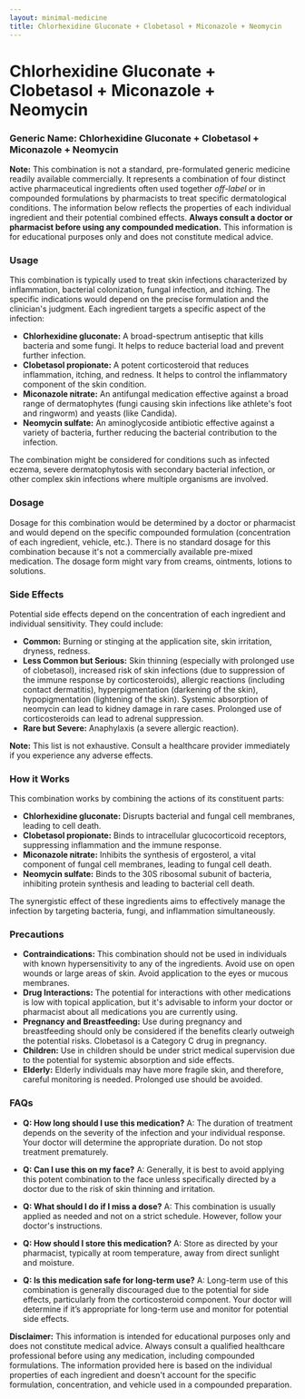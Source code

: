 ```yaml
---
layout: minimal-medicine
title: Chlorhexidine Gluconate + Clobetasol + Miconazole + Neomycin
---
```


# Chlorhexidine Gluconate + Clobetasol + Miconazole + Neomycin
### Generic Name:  Chlorhexidine Gluconate + Clobetasol + Miconazole + Neomycin

**Note:**  This combination is not a standard, pre-formulated generic medicine readily available commercially.  It represents a combination of four distinct active pharmaceutical ingredients often used together *off-label* or in compounded formulations by pharmacists to treat specific dermatological conditions.  The information below reflects the properties of each individual ingredient and their potential combined effects.  **Always consult a doctor or pharmacist before using any compounded medication.**  This information is for educational purposes only and does not constitute medical advice.


### Usage

This combination is typically used to treat skin infections characterized by inflammation, bacterial colonization, fungal infection, and itching.  The specific indications would depend on the precise formulation and the clinician's judgment.  Each ingredient targets a specific aspect of the infection:

* **Chlorhexidine gluconate:** A broad-spectrum antiseptic that kills bacteria and some fungi.  It helps to reduce bacterial load and prevent further infection.
* **Clobetasol propionate:** A potent corticosteroid that reduces inflammation, itching, and redness. It helps to control the inflammatory component of the skin condition.
* **Miconazole nitrate:** An antifungal medication effective against a broad range of dermatophytes (fungi causing skin infections like athlete's foot and ringworm) and yeasts (like Candida).
* **Neomycin sulfate:** An aminoglycoside antibiotic effective against a variety of bacteria, further reducing the bacterial contribution to the infection.


The combination might be considered for conditions such as infected eczema, severe dermatophytosis with secondary bacterial infection, or other complex skin infections where multiple organisms are involved.


### Dosage

Dosage for this combination would be determined by a doctor or pharmacist and would depend on the specific compounded formulation (concentration of each ingredient, vehicle, etc.). There is no standard dosage for this combination because it's not a commercially available pre-mixed medication. The dosage form might vary from creams, ointments, lotions to solutions.


### Side Effects

Potential side effects depend on the concentration of each ingredient and individual sensitivity.  They could include:

* **Common:** Burning or stinging at the application site, skin irritation, dryness, redness.
* **Less Common but Serious:** Skin thinning (especially with prolonged use of clobetasol), increased risk of skin infections (due to suppression of the immune response by corticosteroids), allergic reactions (including contact dermatitis), hyperpigmentation (darkening of the skin), hypopigmentation (lightening of the skin).  Systemic absorption of neomycin can lead to kidney damage in rare cases.  Prolonged use of corticosteroids can lead to adrenal suppression.
* **Rare but Severe:**  Anaphylaxis (a severe allergic reaction).


**Note:**  This list is not exhaustive.  Consult a healthcare provider immediately if you experience any adverse effects.


### How it Works

This combination works by combining the actions of its constituent parts:

* **Chlorhexidine gluconate:** Disrupts bacterial and fungal cell membranes, leading to cell death.
* **Clobetasol propionate:** Binds to intracellular glucocorticoid receptors, suppressing inflammation and the immune response.
* **Miconazole nitrate:** Inhibits the synthesis of ergosterol, a vital component of fungal cell membranes, leading to fungal cell death.
* **Neomycin sulfate:** Binds to the 30S ribosomal subunit of bacteria, inhibiting protein synthesis and leading to bacterial cell death.


The synergistic effect of these ingredients aims to effectively manage the infection by targeting bacteria, fungi, and inflammation simultaneously.


### Precautions

* **Contraindications:**  This combination should not be used in individuals with known hypersensitivity to any of the ingredients.  Avoid use on open wounds or large areas of skin.  Avoid application to the eyes or mucous membranes.
* **Drug Interactions:**  The potential for interactions with other medications is low with topical application, but it's advisable to inform your doctor or pharmacist about all medications you are currently using.
* **Pregnancy and Breastfeeding:**  Use during pregnancy and breastfeeding should only be considered if the benefits clearly outweigh the potential risks. Clobetasol is a Category C drug in pregnancy.
* **Children:** Use in children should be under strict medical supervision due to the potential for systemic absorption and side effects.
* **Elderly:**  Elderly individuals may have more fragile skin, and therefore, careful monitoring is needed.  Prolonged use should be avoided.


### FAQs

* **Q: How long should I use this medication?** A:  The duration of treatment depends on the severity of the infection and your individual response. Your doctor will determine the appropriate duration.  Do not stop treatment prematurely.

* **Q: Can I use this on my face?** A: Generally, it is best to avoid applying this potent combination to the face unless specifically directed by a doctor due to the risk of skin thinning and irritation.

* **Q: What should I do if I miss a dose?** A: This combination is usually applied as needed and not on a strict schedule. However, follow your doctor's instructions.

* **Q: How should I store this medication?** A: Store as directed by your pharmacist, typically at room temperature, away from direct sunlight and moisture.

* **Q: Is this medication safe for long-term use?** A: Long-term use of this combination is generally discouraged due to the potential for side effects, particularly from the corticosteroid component.  Your doctor will determine if it’s appropriate for long-term use and monitor for potential side effects.


**Disclaimer:** This information is intended for educational purposes only and does not constitute medical advice. Always consult a qualified healthcare professional before using any medication, including compounded formulations.  The information provided here is based on the individual properties of each ingredient and doesn't account for the specific formulation, concentration, and vehicle used in a compounded preparation.

